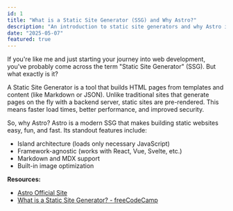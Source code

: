 ```yaml
---
id: 1
title: "What is a Static Site Generator (SSG) and Why Astro?"
description: "An introduction to static site generators and why Astro is a great choice for beginners."
date: "2025-05-07"
featured: true
---
```


If you're like me and just starting your journey into web development, you've probably come across the term "Static Site Generator" (SSG). But what exactly is it?

A Static Site Generator is a tool that builds HTML pages from templates and content (like Markdown or JSON). Unlike traditional sites that generate pages on the fly with a backend server, static sites are pre-rendered. This means faster load times, better performance, and improved security.

So, why Astro? Astro is a modern SSG that makes building static websites easy, fun, and fast. Its standout features include:
- Island architecture (loads only necessary JavaScript)
- Framework-agnostic (works with React, Vue, Svelte, etc.)
- Markdown and MDX support
- Built-in image optimization

**Resources:**
- [Astro Official Site](https://astro.build/)
- [What is a Static Site Generator? - freeCodeCamp](https://www.freecodecamp.org/news/what-is-a-static-site-generator/)

